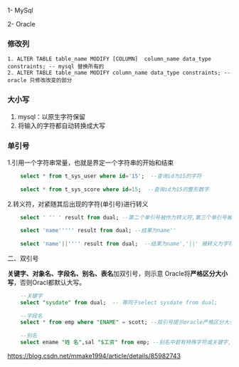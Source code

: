1- MySql

2- Oracle

### 修改列


```mysql
1. ALTER TABLE table_name MODIFY [COLUMN]  column_name data_type constraints; -- mysql 替换所有的
2. ALTER TABLE table_name MODIFY column_name data_type constraints; -- oracle 只修改改变的部分
```

### 大小写

1. mysql：以原生字符保留
2. 将输入的字符都自动转换成大写





### 单引号

1.引用一个字符串常量，也就是界定一个字符串的开始和结束

```sql
    select * from t_sys_user where id='15';  --查询id为15的字符
    
    select * from t_sys_score where id=15;  --查询id为15的整形数字
```

2.转义符，对紧随其后出现的字符(单引号)进行转义 

```sql
    select ' '' ' result from dual; --第二个单引号被作为转义符,第三个单引号被转义.结果为 '
    
    select 'name''''' result from dual; --结果为name''
    
    select 'name'||'''' result from dual;  --结果为name','||' 被转义为字符拼接
```

二、双引号

**关键字、对象名、字段名、别名、表名**加双引号，则示意 Oracle将**严格区分大小写**，否则Oracl都默认大写。 

```sql
    --关键字
    select "sysdate" from dual;  -- 等同于select sysdate from dual; 
    
    --字段名 
    select * from emp where "ENAME" = scott; --双引号提示oracle严格区分大小写,ename将报错
    
    --别名
    select ename "姓 名",sal "$工资" from emp; --别名中若有特殊字符或关键字,需要双引号包住
```

https://blog.csdn.net/mmake1994/article/details/85982743